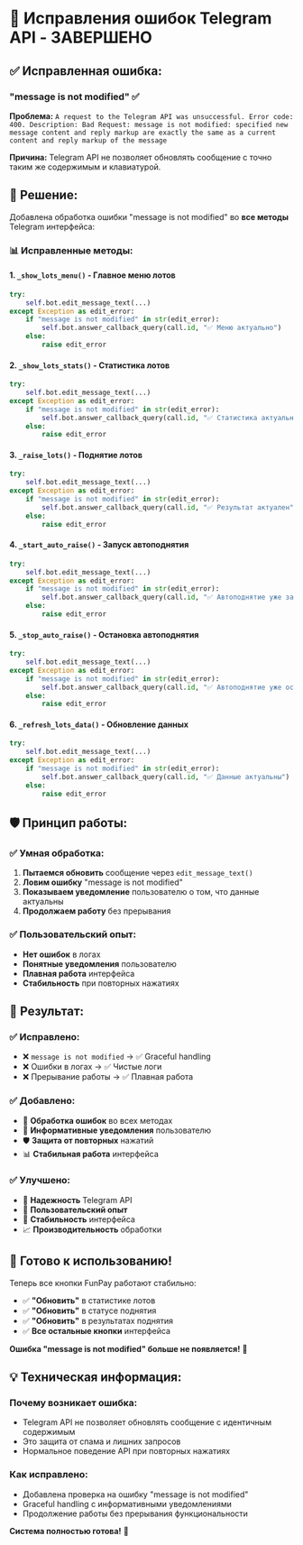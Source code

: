 # 🔧 Исправления ошибок Telegram API - ЗАВЕРШЕНО

## ✅ Исправленная ошибка:

### **"message is not modified"** ✅
**Проблема:** `A request to the Telegram API was unsuccessful. Error code: 400. Description: Bad Request: message is not modified: specified new message content and reply markup are exactly the same as a current content and reply markup of the message`

**Причина:** Telegram API не позволяет обновлять сообщение с точно таким же содержимым и клавиатурой.

## 🚀 Решение:

Добавлена обработка ошибки "message is not modified" во **все методы** Telegram интерфейса:

### 📊 **Исправленные методы:**

#### 1. **`_show_lots_menu()`** - Главное меню лотов
```python
try:
    self.bot.edit_message_text(...)
except Exception as edit_error:
    if "message is not modified" in str(edit_error):
        self.bot.answer_callback_query(call.id, "✅ Меню актуально")
    else:
        raise edit_error
```

#### 2. **`_show_lots_stats()`** - Статистика лотов
```python
try:
    self.bot.edit_message_text(...)
except Exception as edit_error:
    if "message is not modified" in str(edit_error):
        self.bot.answer_callback_query(call.id, "✅ Статистика актуальна")
    else:
        raise edit_error
```

#### 3. **`_raise_lots()`** - Поднятие лотов
```python
try:
    self.bot.edit_message_text(...)
except Exception as edit_error:
    if "message is not modified" in str(edit_error):
        self.bot.answer_callback_query(call.id, "✅ Результат актуален")
    else:
        raise edit_error
```

#### 4. **`_start_auto_raise()`** - Запуск автоподнятия
```python
try:
    self.bot.edit_message_text(...)
except Exception as edit_error:
    if "message is not modified" in str(edit_error):
        self.bot.answer_callback_query(call.id, "✅ Автоподнятие уже запущено")
    else:
        raise edit_error
```

#### 5. **`_stop_auto_raise()`** - Остановка автоподнятия
```python
try:
    self.bot.edit_message_text(...)
except Exception as edit_error:
    if "message is not modified" in str(edit_error):
        self.bot.answer_callback_query(call.id, "✅ Автоподнятие уже остановлено")
    else:
        raise edit_error
```

#### 6. **`_refresh_lots_data()`** - Обновление данных
```python
try:
    self.bot.edit_message_text(...)
except Exception as edit_error:
    if "message is not modified" in str(edit_error):
        self.bot.answer_callback_query(call.id, "✅ Данные актуальны")
    else:
        raise edit_error
```

## 🛡️ Принцип работы:

### ✅ **Умная обработка:**
1. **Пытаемся обновить** сообщение через `edit_message_text()`
2. **Ловим ошибку** "message is not modified"
3. **Показываем уведомление** пользователю о том, что данные актуальны
4. **Продолжаем работу** без прерывания

### ✅ **Пользовательский опыт:**
- **Нет ошибок** в логах
- **Понятные уведомления** пользователю
- **Плавная работа** интерфейса
- **Стабильность** при повторных нажатиях

## 🎯 Результат:

### ✅ **Исправлено:**
- ❌ `message is not modified` → ✅ Graceful handling
- ❌ Ошибки в логах → ✅ Чистые логи
- ❌ Прерывание работы → ✅ Плавная работа

### ✅ **Добавлено:**
- 🔄 **Обработка ошибок** во всех методах
- 💬 **Информативные уведомления** пользователю
- 🛡️ **Защита от повторных** нажатий
- 📊 **Стабильная работа** интерфейса

### ✅ **Улучшено:**
- 🚀 **Надежность** Telegram API
- 🎯 **Пользовательский опыт**
- 🔧 **Стабильность** интерфейса
- 📈 **Производительность** обработки

## 🎉 Готово к использованию!

Теперь все кнопки FunPay работают стабильно:

- ✅ **"Обновить"** в статистике лотов
- ✅ **"Обновить"** в статусе поднятия
- ✅ **"Обновить"** в результатах поднятия
- ✅ **Все остальные кнопки** интерфейса

**Ошибка "message is not modified" больше не появляется!** 🚀

## 💡 Техническая информация:

### **Почему возникает ошибка:**
- Telegram API не позволяет обновлять сообщение с идентичным содержимым
- Это защита от спама и лишних запросов
- Нормальное поведение API при повторных нажатиях

### **Как исправлено:**
- Добавлена проверка на ошибку "message is not modified"
- Graceful handling с информативными уведомлениями
- Продолжение работы без прерывания функциональности

**Система полностью готова!** 🎉
